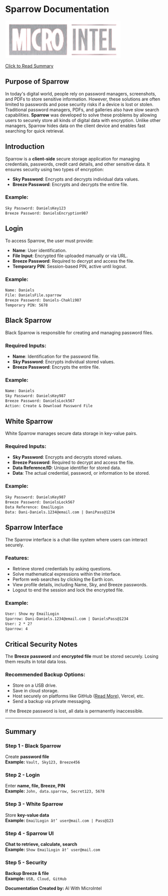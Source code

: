 # Sparrow Documentation

![MicroIntel Logo](https://raw.githubusercontent.com/microintel/endgram/main/photo/microintel-black-small.png)  

[Click to Read Summary](#summary)  

## Purpose of Sparrow  
In today's digital world, people rely on password managers, screenshots, and PDFs to store sensitive information. However, these solutions are often limited to passwords and pose security risks if a device is lost or stolen. Traditional password managers, PDFs, and galleries also have slow search capabilities. **Sparrow** was developed to solve these problems by allowing users to securely store all kinds of digital data with encryption. Unlike other managers, Sparrow hides data on the client device and enables fast searching for quick retrieval.  

## Introduction  
Sparrow is a **client-side** secure storage application for managing credentials, passwords, credit card details, and other sensitive data. It ensures security using two types of encryption:  
- **Sky Password**: Encrypts and decrypts individual data values.  
- **Breeze Password**: Encrypts and decrypts the entire file.  

### Example:  
```
Sky Password: DanielsKey123  
Breeze Password: DanielsEncryption987  
```

## Login  
To access Sparrow, the user must provide:  
- **Name**: User identification.  
- **File Input**: Encrypted file uploaded manually or via URL.  
- **Breeze Password**: Required to decrypt and access the file.  
- **Temporary PIN**: Session-based PIN, active until logout.  

### Example:  
```
Name: Daniels  
File: DanielsFile.sparrow  
Breeze Password: Daniels-Chakli987  
Temporary PIN: 5678  
```

## Black Sparrow  
Black Sparrow is responsible for creating and managing password files.  

### Required Inputs:  
- **Name**: Identification for the password file.  
- **Sky Password**: Encrypts individual stored values.  
- **Breeze Password**: Encrypts the entire file.  

### Example:  
```
Name: Daniels  
Sky Password: DanielsKey987  
Breeze Password: DanielsLock567  
Action: Create & Download Password File  
```

## White Sparrow  
White Sparrow manages secure data storage in key-value pairs.  

### Required Inputs:  
- **Sky Password**: Encrypts and decrypts stored values.  
- **Breeze Password**: Required to decrypt and access the file.  
- **Data Reference/ID**: Unique identifier for stored data.  
- **Data**: The actual credential, password, or information to be stored.  

### Example:  
```
Sky Password: DanielsKey987  
Breeze Password: DanielsLock567  
Data Reference: EmailLogin  
Data: Dani-Daniels.1234@email.com | DaniPass@1234  
```

## Sparrow Interface  
The Sparrow interface is a chat-like system where users can interact securely.  

### Features:  
- Retrieve stored credentials by asking questions.  
- Solve mathematical expressions within the interface.  
- Perform web searches by clicking the Earth icon.  
- View profile details, including Name, Sky, and Breeze passwords.  
- Logout to end the session and lock the encrypted file.  

### Example:  
```
User: Show my EmailLogin  
Sparrow: Dani-Daniels.1234@email.com | DanielsPass@1234  
User: 2 * 2?  
Sparrow: 4  
```

## Critical Security Notes  
The **Breeze password** and **encrypted file** must be stored securely. Losing them results in total data loss.  

### Recommended Backup Options:  
- Store on a USB drive.  
- Save in cloud storage.  
- Host securely on platforms like GitHub ([Read More](https://microintel.github.io/sparrow/sdoc.html)), Vercel, etc.  
- Send a backup via private messaging.  

If the Breeze password is lost, all data is permanently inaccessible.  

---

## Summary  

### Step 1 - Black Sparrow  
Create **password file**  
**Example:** `Vault, Sky123, Breeze456`  

### Step 2 - Login  
Enter **name, file, Breeze, PIN**  
**Example:** `John, data.sparrow, Secret123, 5678`  

### Step 3 - White Sparrow  
Store **key-value data**  
**Example:** `EmailLogin â†’ user@mail.com | Pass@123`  

### Step 4 - Sparrow UI  
**Chat to retrieve, calculate, search**  
**Example:** `Show EmailLogin â†’ user@mail.com`  

### Step 5 - Security  
**Backup Breeze & file**  
**Example:** `USB, Cloud, GitHub`  

**Documentation Created by:** AI With MicroIntel  
